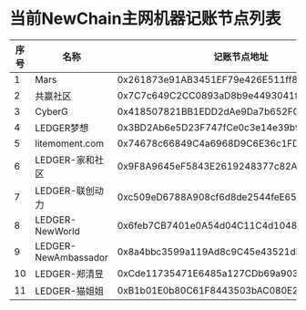 # 当前NewChain主网机器记账节点列表

序号 |名称 | 记账节点地址 | RPC Url
--|--|--|--
1| Mars | 0x261873e91AB3451EF79e426E511ff8F38A171AE7 | http://139.196.183.74:8801
2| 共赢社区 | 0x7C7c649C2CC0893aD8b9e4493041f9Bd47aE241C | http://39.98.179.81:8801
3| CyberG |  0x418507821BB1EDD2dAe9Da7b652F0CDb126547BE | http://39.98.209.170:8801
4| LEDGER梦想 |  0x3BD2Ab6e5D23F747fCe0c3e14e39b90dc0E2A4fa | http://47.105.218.77:8801
5| litemoment.com |  0x74678c66849C4a6968D9C6E36c1FDe1f142Fd00F | http://miner.litemoment.com:8801
6| LEDGER-家和社区 |  0x9F8A9645eF5843E2619248377c82A6Fee6d9168e | http://8.135.16.139:8801
7| LEDGER-联创动力 |  0xc509eD6788A908cf6d8de2544feE65485cb01aaa | http://106.55.254.136:8801
8| LEDGER-NewWorld |  0x6feb7CB7401e0A54d04C11C4d10480DF74750818 | http://139.99.89.4:8801
9| LEDGER-NewAmbassador |  0x8a4bbc3599a119Ad8c9C45e43521dbF1e803dC85 | http://51.79.167.42:8801
10| LEDGER-郑清昱 |  0xCde11735471E6485a127CDb69a903C451d572B10 | http://8.129.42.220:8801
11| LEDGER-猫姐姐 |  0xB1b01E0b80C61F8443503bAC080E20c4115140FC | http://47.108.89.14:8801
